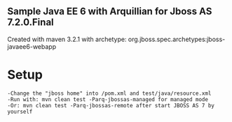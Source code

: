 ## Sample Java EE 6 with Arquillian for Jboss AS 7.2.0.Final

Created with maven 3.2.1 with archetype: org.jboss.spec.archetypes:jboss-javaee6-webapp


# Setup
    -Change the "jboss home" into /pom.xml and test/java/resource.xml
    -Run with: mvn clean test -Parq-jbossas-managed for managed mode
    -Or: mvn clean test -Parq-jbossas-remote after start JBOSS AS 7 by yourself